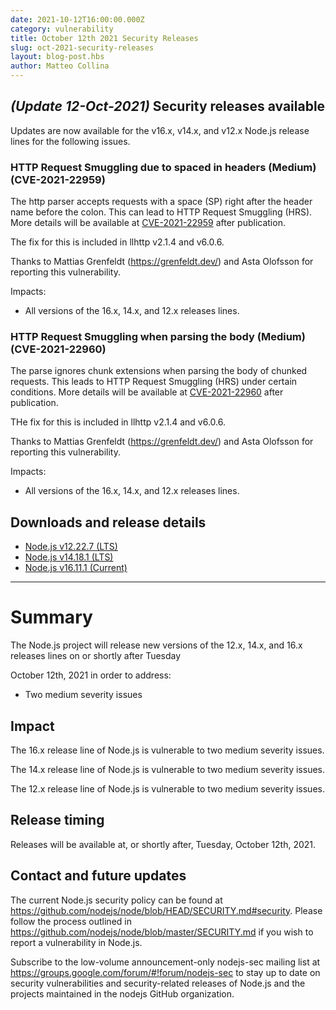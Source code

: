 ```yaml
---
date: 2021-10-12T16:00:00.000Z
category: vulnerability
title: October 12th 2021 Security Releases
slug: oct-2021-security-releases
layout: blog-post.hbs
author: Matteo Collina
---
```


## _(Update 12-Oct-2021)_ Security releases available
Updates are now available for the v16.x, v14.x, and v12.x Node.js release lines for the
following issues.

### HTTP Request Smuggling due to spaced in headers (Medium)(CVE-2021-22959)

The http parser accepts requests with a space (SP) right after the header name before the colon. This can lead to HTTP Request Smuggling (HRS).
More details will be available at [CVE-2021-22959](https://cve.mitre.org/cgi-bin/cvename.cgi?name=CVE-2021-22959) after publication.

The fix for this is included in llhttp v2.1.4 and v6.0.6.

Thanks to Mattias Grenfeldt (https://grenfeldt.dev/) and Asta Olofsson for reporting this vulnerability.

Impacts:

* All versions of the 16.x, 14.x, and 12.x releases lines.

### HTTP Request Smuggling when parsing the body (Medium)(CVE-2021-22960)

The parse ignores chunk extensions when parsing the body of chunked requests. This leads to HTTP Request Smuggling (HRS) under certain conditions.
More details will be available at [CVE-2021-22960](https://cve.mitre.org/cgi-bin/cvename.cgi?name=CVE-2021-22960) after publication.

THe fix for this is included in llhttp v2.1.4 and v6.0.6.

Thanks to Mattias Grenfeldt (https://grenfeldt.dev/) and Asta Olofsson for reporting this vulnerability.

Impacts:

* All versions of the 16.x, 14.x, and 12.x releases lines.

## Downloads and release details

* [Node.js v12.22.7 (LTS)](https://nodejs.org/en/blog/release/v12.22.7/)
* [Node.js v14.18.1 (LTS)](https://nodejs.org/en/blog/release/v14.18.1/)
* [Node.js v16.11.1 (Current)](https://nodejs.org/en/blog/release/v16.11.1/)

---------------

# Summary

The Node.js project will release new versions of the 12.x, 14.x, and 16.x releases lines on or shortly after Tuesday

October 12th, 2021 in order to address:

* Two medium severity issues

## Impact

The 16.x release line of Node.js is vulnerable to two medium severity issues.

The 14.x release line of Node.js is vulnerable to two medium severity issues.

The 12.x release line of Node.js is vulnerable to two medium severity issues.

## Release timing

Releases will be available at, or shortly after, Tuesday, October 12th, 2021.

## Contact and future updates

The current Node.js security policy can be found at https://github.com/nodejs/node/blob/HEAD/SECURITY.md#security. Please follow the process outlined in https://github.com/nodejs/node/blob/master/SECURITY.md if you wish to report a vulnerability in Node.js.

Subscribe to the low-volume announcement-only nodejs-sec mailing list at https://groups.google.com/forum/#!forum/nodejs-sec to stay up to date on security vulnerabilities and security-related releases of Node.js and the projects maintained in the nodejs GitHub organization.
